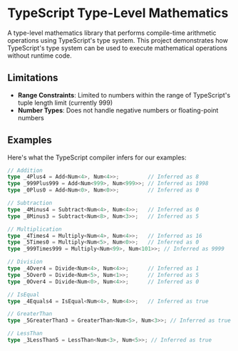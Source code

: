 # TypeScript Type-Level Mathematics

A type-level mathematics library that performs compile-time arithmetic operations using TypeScript's type system. This project demonstrates how TypeScript's type system can be used to execute mathematical operations without runtime code.

## Limitations

- **Range Constraints**: Limited to numbers within the range of TypeScript's tuple length limit (currently 999)
- **Number Types**: Does not handle negative numbers or floating-point numbers

## Examples

Here's what the TypeScript compiler infers for our examples:

```typescript
// Addition
type _4Plus4 = Add<Num<4>, Num<4>>;         // Inferred as 8
type _999Plus999 = Add<Num<999>, Num<999>>; // Inferred as 1998
type _0Plus0 = Add<Num<0>, Num<0>>;         // Inferred as 0

// Subtraction
type _4Minus4 = Subtract<Num<4>, Num<4>>;   // Inferred as 0
type _8Minus3 = Subtract<Num<8>, Num<3>>;   // Inferred as 5

// Multiplication
type _4Times4 = Multiply<Num<4>, Num<4>>;   // Inferred as 16
type _5Times0 = Multiply<Num<5>, Num<0>>;   // Inferred as 0
type _999Times999 = Multiply<Num<99>, Num<101>>; // Inferred as 9999

// Division
type _4Over4 = Divide<Num<4>, Num<4>>;      // Inferred as 1
type _5Over0 = Divide<Num<5>, Num<1>>;      // Inferred as 5
type _0Over4 = Divide<Num<0>, Num<4>>;      // Inferred as 0

// IsEqual
type _4Equals4 = IsEqual<Num<4>, Num<4>>;   // Inferred as true

// GreaterThan
type _5GreaterThan3 = GreaterThan<Num<5>, Num<3>>; // Inferred as true

// LessThan
type _3LessThan5 = LessThan<Num<3>, Num<5>>; // Inferred as true
```
